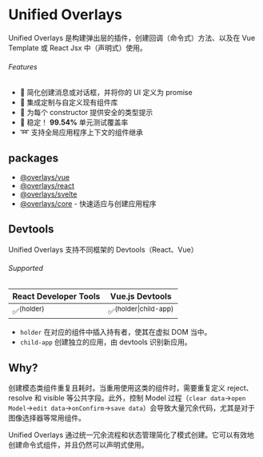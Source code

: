 # Unified Overlays

Unified Overlays 是构建弹出层的插件，创建回调（命令式）方法、以及在 Vue Template 或 React Jsx 中（声明式）使用。

###### Features

- 💫 简化创建消息或对话框，并将你的 UI 定义为 promise
- 🧩 集成定制与自定义现有组件库
- 🦾 为每个 constructor 提供安全的类型提示
- 🌟 稳定！ **99.54%** 单元测试覆盖率
- ➿ 支持全局应用程序上下文的组件继承

## packages

- [@overlays/vue](/zh/vue/)
- [@overlays/react](/zh/react/)
- [@overlays/svelte](/zh/core/svelte/)
- [@overlays/core](/zh/core/functions/constructor.html) - 快速适应与创建应用程序

## Devtools

Unified Overlays 支持不同框架的 Devtools（React、Vue）

###### Supported

| React Developer Tools | Vue.js Devtools                 |
| --------------------- | ------------------------------- |
| ✅<sup>(holder)</sup>  | ✅<sup>(holder\|child-app)</sup> |

- `holder` 在对应的组件中插入持有者，使其在虚拟 DOM 当中。
- `child-app` 创建独立的应用，由 devtools 识别新应用。

## Why?

创建模态类组件重复且耗时。当重用使用这类的组件时，需要重复定义 reject、resolve 和 visible 等公共字段。此外，控制 Model 过程（`clear data`->`open Model`->`edit data`->`onConfirm`->`save data`）会导致大量冗余代码，尤其是对于图像选择器等常用组件。

Unified Overlays 通过统一冗余流程和状态管理简化了模式创建。它可以有效地创建命令式组件，并且仍然可以声明式使用。
